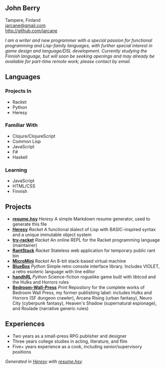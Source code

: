 ## John Berry  
  
Tampere, Finland  
jarcane@gmail.com  
http://github.com/jarcane  
  
*I am a writer and new programmer with a special passion for functional programming and Lisp-family languages, with further special interest in game design and language/DSL development. Currently studying the Finnish language, but will soon be seeking openings and may already be available for part-time remote work; please contact by email.*  
  
## Languages  

### Projects In  

  * Racket
  * Python
  * Heresy

### Familiar With  

  * Clojure/ClojureScript
  * Common Lisp
  * JavaScript
  * F#
  * Haskell

### Learning  

  * JavaScript
  * HTML/CSS
  * Finnish

  
## Projects  

  * **[resume.hsy](http://github.com/jarcane/resume.hsy)**  *Heresy*  A simple Markdown resume generator, used to generate this file  
  * **[Heresy](http://github.com/jarcane/Heresy)**  *Racket*  A functional dialect of Lisp with BASIC-inspired syntax and a unique immutable object system  
  * **[try-racket](http://github.com/jarcane/try-racket)**  *Racket*  An online REPL for the Racket programming language (maintainer)  
  * **[RantStack](http://github.com/jarcane/RantStack)**  *Racket*  Stateless web application for temporary public rant bin  
  * **[MicroMini](http://github.com/jarcane/MicroMini)**  *Racket*  An 8-bit stack-based virtual machine  
  * **[BlueBox](http://github.com/jarcane/BlueBox)**  *Python*  Simple retro console interface library. Includes VIOLET, a retro esoteric language with line editor  
  * **[handhRL](http://github.com/jarcane/handhRL)**  *Python*  Science-fiction roguelike game built with libtcod and the Hulks and Horrors rules  
  * **[Bedroom-Wall-Press](http://github.com/jarcane/Bedroom-Wall-Press)**  *Print*  Repository for the complete works of Bedroom Wall Press, my former publishing label: includes Hulks and Horrors (SF dungeon crawler), Arcana Rising (urban fantasy), Neuro City (cyberpunk fantasy), Heaven's Shadow (supernatural espionage), and Roulade (narrative generic rules)  

  
## Experiences  

  * Two years as a small-press RPG publisher and designer
  * Three years college studies in acting, literature, and film
  * Five+ years experience as a cook, including senior/supervisory positions

  
*Generated in [Heresy](http://github.com/jarcane/Heresy) with [resume.hsy](http://github.com/jarcane/resume.hsy)*  

